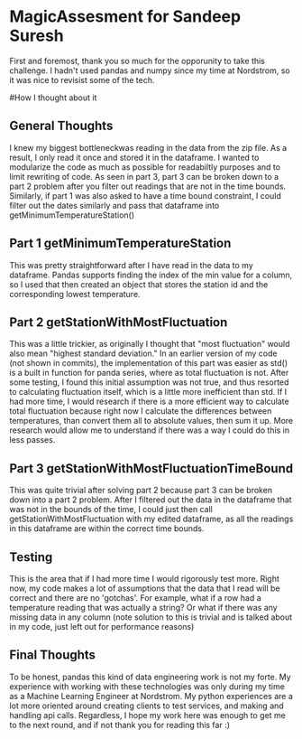 # MagicAssesment for Sandeep Suresh

First and foremost, thank you so much for the opporunity to take this challenge. I hadn't used pandas and numpy since my time at Nordstrom, 
so it was nice to revisist some of the tech. 

#How I thought about it

## General Thoughts
  I knew my biggest bottleneckwas reading in the data from the zip file. As a result, I only read it once and stored it in the dataframe. 
  I wanted to modularize the code as much as possible for readabiltly purposes and to limit rewriting of code. As seen in part 3, part 3 
  can be broken down to a part 2 problem after you filter out readings that are not in the time bounds. Similarly, if part 1 was also asked
  to have a time bound constraint, I could filter out the dates similarly and pass that dataframe into getMinimumTemperatureStation()

## Part 1 getMinimumTemperatureStation
  This was pretty straightforward after I have read in the data to my dataframe. Pandas supports finding the index of the min value for a 
  column, so I used that then created an object that stores the station id and the corresponding lowest temperature.

## Part 2 getStationWithMostFluctuation
  This was a little trickier, as originally I thought that "most fluctuation" would also mean "highest standard deviation." In an earlier
  version of my code (not shown in commits), the implementation of this part was easier as std() is a built in function for panda series, where
  as total fluctuation is not. After some testing, I found this initial assumption was not true, and thus resorted to calculating fluctuation 
  itself, which is a little more inefficient than std. If I had more time, I would research if there is a more efficient way to calculate total 
  fluctuation because right now I calculate the differences between temperatures, than convert them all to absolute values, then sum it up. More
  research would allow me to understand if there was a way I could do this in less passes.
  
## Part 3 getStationWithMostFluctuationTimeBound
  This was quite trivial after solving part 2 because part 3 can be broken down into a part 2 problem. After I filtered out the data in the dataframe
  that was not in the bounds of the time, I could just then call getStationWithMostFluctuation with my edited dataframe, as all the readings in this 
  dataframe are within the correct time bounds.
  
## Testing
  This is the area that if I had more time I would rigorously test more. Right now, my code makes a lot of assumptions that the data that I read 
  will be correct and there are no 'gotchas'. For example, what if a row had a temperature reading that was actually a string? Or what if there
  was any missing data in any column (note solution to this is trivial and is talked about in my code, just left out for performance reasons)
  
## Final Thoughts 
  To be honest, pandas this kind of data engineering work is not my forte. My experience with working with these technologies was only during my 
  time as a Machine Learning Engineer at Nordstrom. My python experiences are a lot more oriented around creating clients to test services, and 
  making and handling api calls. Regardless, I hope my work here was enough to get me to the next round, and if not thank you for reading this far :)
